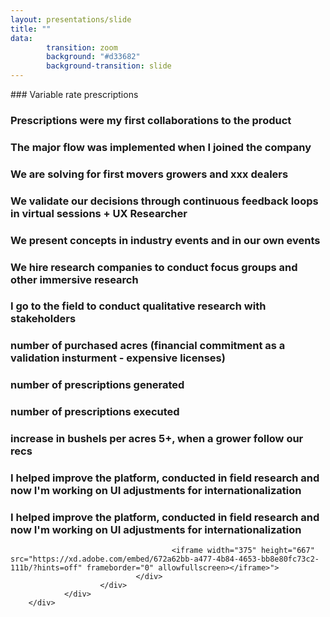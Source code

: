 ```yaml
---
layout: presentations/slide
title: ""
data:
        transition: zoom
        background: "#d33682"
        background-transition: slide
---
```


<section markdown="1">
### Variable rate prescriptions

### Prescriptions were my first collaborations to the product
### The major flow was implemented when I joined the company
</section>

<section markdown="1">

### We are solving for first movers growers and xxx dealers
### We validate our decisions through continuous feedback loops in  virtual sessions + UX Researcher
### We present concepts in industry events and in our own events
### We hire research companies to conduct focus groups and other immersive research
### I go to the field to conduct qualitative research with stakeholders

### number of purchased acres (financial commitment as a validation insturment - expensive licenses)
### number of prescriptions generated
### number of prescriptions executed
### increase in bushels per acres 5+, when a grower follow our recs
</section>

<section markdown="1">

### I helped improve the platform, conducted in field research and  now I'm working on UI adjustments for internationalization
</section>

<section markdown="1">

### I helped improve the platform, conducted in field research and  now I'm working on UI adjustments for internationalization
</section>

<section markdown="0">
        <div  class="prototype-demo tablet" id="prototype-demo">
                <div class="device tablet" id="device">
                        <div class="screen">
                                <div class="embed-container">
                                        
                                        <iframe width="375" height="667" src="https://xd.adobe.com/embed/672a62bb-a477-4b84-4653-bb8e80fc73c2-111b/?hints=off" frameborder="0" allowfullscreen></iframe>">
                                </div>
                        </div>
                </div>
        </div>
</section>
